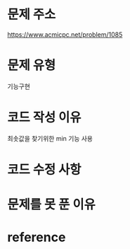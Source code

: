 # 문제 주소
https://www.acmicpc.net/problem/1085

# 문제 유형
기능구현

# 코드 작성 이유
최솟값을 찾기위한 min 기능 사용


# 코드 수정 사항


# 문제를 못 푼 이유

# reference


